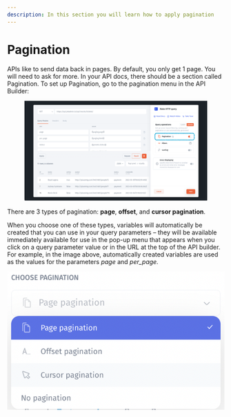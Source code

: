 ```yaml
---
description: In this section you will learn how to apply pagination
---
```


# Pagination

APIs like to send data back in pages. By default, you only get 1 page. You will need to ask for more. In your API docs, there should be a section called Pagination. To set up Pagination, go to the pagination menu in the API Builder:

<figure><img src="../../../../.gitbook/assets/image (2) (7).png" alt=""><figcaption></figcaption></figure>

There are 3 types of pagination: **page**, **offset**, and **cursor pagination**.

When you choose one of these types, variables will automatically be created that you can use in your query parameters – they will be available immediately available for use in the pop-up menu that appears when you click on a query parameter value or in the URL at the top of the API builder. For example, in the image above, automatically created variables are used as the values for the parameters _page_ and _per\_page._

![](<../../../../.gitbook/assets/image (839).png>)
